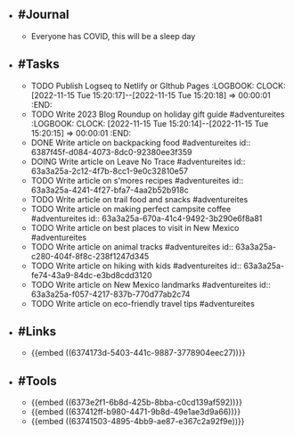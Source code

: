 - ## #Journal
	- Everyone has COVID, this will be a sleep day
- ## #Tasks
	- TODO Publish Logseq to Netlify or GIthub Pages
	  :LOGBOOK:
	  CLOCK: [2022-11-15 Tue 15:20:17]--[2022-11-15 Tue 15:20:18] =>  00:00:01
	  :END:
	- TODO Write 2023 Blog Roundup on holiday gift guide #adventureites
	  :LOGBOOK:
	  CLOCK: [2022-11-15 Tue 15:20:14]--[2022-11-15 Tue 15:20:15] =>  00:00:01
	  :END:
	- DONE Write article on backpacking food #adventureites
	  id:: 6387f45f-d084-4073-8dc0-92380ee3f359
	- DOING Write article on Leave No Trace #adventureites
	  id:: 63a3a25a-2c12-4f7b-8cc1-9e0c32810e57
	- TODO Write article on s'mores recipes #adventureites
	  id:: 63a3a25a-4241-4f27-bfa7-4aa2b52b918c
	- TODO Write article on trail food and snacks #adventureites
	- TODO Write article on making perfect campsite coffee #adventureites
	  id:: 63a3a25a-670a-41c4-9492-3b290e6f8a81
	- TODO Write article on best places to visit in New Mexico #adventureites
	- TODO Write article on animal tracks #adventureites
	  id:: 63a3a25a-c280-404f-8f8c-238f1247d345
	- TODO Write article on hiking with kids #adventureites
	  id:: 63a3a25a-fe74-43a9-84dc-e3bd8cdd3120
	- TODO Write article on New Mexico landmarks #adventureites
	  id:: 63a3a25a-f057-4217-837b-770d77ab2c74
	- TODO Write article on eco-friendly travel tips #adventureites
- ## #Links
	- {{embed ((6374173d-5403-441c-9887-3778904eec27))}}
- ## #Tools
	- {{embed ((6373e2f1-6b8d-425b-8bba-c0cd139af592))}}
	- {{embed ((637412ff-b980-4471-9b8d-49e1ae3d9a66))}}
	- {{embed ((63741503-4895-4bb9-ae87-e367c2a92f9e))}}